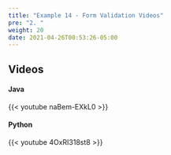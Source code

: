 ```yaml
---
title: "Example 14 - Form Validation Videos"
pre: "2. "
weight: 20
date: 2021-04-26T00:53:26-05:00
---
```


## Videos

#### Java

{{< youtube naBem-EXkL0 >}}


#### Python

{{< youtube 4OxRI318st8 >}}
